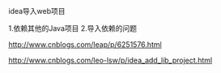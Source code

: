idea导入web项目

1.依赖其他的Java项目
2.导入依赖的问题

http://www.cnblogs.com/leap/p/6251576.html

http://www.cnblogs.com/leo-lsw/p/idea_add_lib_project.html